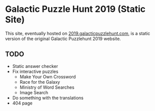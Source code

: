 # Galactic Puzzle Hunt 2019 (Static Site)

This site, eventually hosted on [2019.galacticpuzzlehunt.com](https://2019.galacticpuzzlehunt.com), is a static version of the original Galactic Puzzlehunt 2019 website.

## TODO

* Static answer checker
* Fix interactive puzzles
  * Make Your Own Crossword
  * Race for the Galaxy
  * Ministry of Word Searches
  * Image Search
* Do something with the translations
* 404 page
